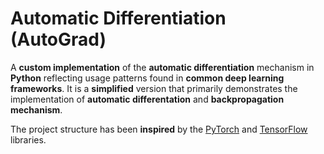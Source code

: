 # Automatic Differentiation (AutoGrad)

A **custom implementation** of the **automatic differentiation** mechanism in **Python** reflecting usage patterns found in **common deep learning frameworks**. It is a **simplified** version that primarily demonstrates the implementation of **automatic differentation** and **backpropagation mechanism**.

The project structure has been **inspired** by the [PyTorch](https://pytorch.org/) and [TensorFlow](https://www.tensorflow.org/) libraries.